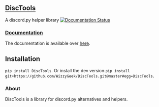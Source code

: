 ## [DiscTools](https://github.com/WizzyGeek/DiscTools)

A discord.py helper library
[![Documentation Status](https://readthedocs.org/projects/disctools/badge/?version=latest)](https://disctools.readthedocs.io/en/latest/?badge=latest)

### [Documentation](https://disctools.readthedocs.io)

The documentation is available over [here](https://disctools.readthedocs.io).

## Installation

``pip install DiscTools``.
Or install the dev version ``pip install git+https://github.com/WizzyGeek/DiscTools.git@master#egg=DiscTools``.

### About

DiscTools is a library for discord.py alternatives and helpers.
